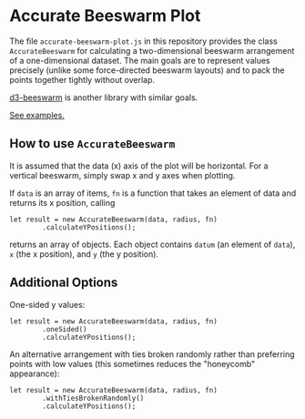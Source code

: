 # Accurate Beeswarm Plot

The file `accurate-beeswarm-plot.js` in this repository provides the class
`AccurateBeeswarm` for calculating a two-dimensional beeswarm arrangement
of a one-dimensional dataset.  The main goals are to represent values
precisely (unlike some force-directed beeswarm layouts) and 
to pack the points together tightly without overlap.

[d3-beeswarm](https://github.com/Kcnarf/d3-beeswarm) is another library
with similar goals.

[See examples.](https://jtrim-ons.github.io/accurate-beeswarm-plot/)

## How to use `AccurateBeeswarm`

It is assumed that the data (x) axis of the plot will be horizontal.  For
a vertical beeswarm, simply swap x and y axes when plotting.

If `data` is an array of items, `fn` is a function that takes an element
of data and returns its x position, calling

```
let result = new AccurateBeeswarm(data, radius, fn)
        .calculateYPositions();
```

returns an array of objects.  Each object contains `datum` (an element of
`data`), `x` (the x position), and `y` (the y position).

## Additional Options

One-sided y values:

```
let result = new AccurateBeeswarm(data, radius, fn)
        .oneSided()
        .calculateYPositions();
```

An alternative arrangement with ties broken randomly rather than preferring
points with low values (this sometimes reduces the "honeycomb" appearance):

```
let result = new AccurateBeeswarm(data, radius, fn)
        .withTiesBrokenRandomly()
        .calculateYPositions();
```

